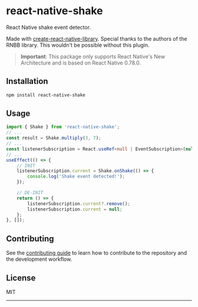 # react-native-shake

React Native shake event detector. 

Made with [create-react-native-library](https://github.com/callstack/react-native-builder-bob). 
Special thanks to the authors of the RNBB library. This wouldn't be possible without this plugin.

> **Important**: This package only supports React Native's New Architecture and is based on React Native 0.78.0.

## Installation

```sh
npm install react-native-shake
```

## Usage


```TypeScript
import { Shake } from 'react-native-shake';
// ...
const result = Shake.multiply(3, 7);
// ...
const listenerSubscription = React.useRef<null | EventSubscription>(null);
// ...
useEffect(() => {
    // INIT
    listenerSubscription.current = Shake.onShake(() => {
        console.log('Shake event detected!');
    });

    // DE-INIT
    return () => {
        listenerSubscription.current?.remove();
        listenerSubscription.current = null;
    };
}, []);
```


## Contributing

See the [contributing guide](CONTRIBUTING.md) to learn how to contribute to the repository and the development workflow.

## License

MIT

---
